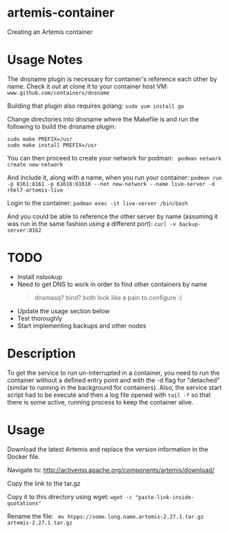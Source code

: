 # artemis-container
Creating an Artemis container

# Usage Notes
The dnsname plugin is necessary for container's reference each other by name. Check it out at clone it to your container host VM:
```www.github.com/containers/dnsname```

Building that plugin also requires golang:
```sudo yum install go```

Change directories into dnsname where the Makefile is and run the following to build the dnsname plugin:
```
sudo make PREFIX=/usr
sudo make install PREFIX=/usr
```

You can then proceed to create your network for podman:
``` podman network create new-network```

And include it, along with a name, when you run your container:
```podman run -p 8161:8161 -p 61616:61616 --net new-network --name live-server -d rhel7-artemis-live```

Login to the container:
```podman exec -it live-server /bin/bash```

And you could be able to reference the other server by name (assuming it was run in the same fashion using a different port):
```curl -v backup-server:8162```

# TODO
 - Install nslookup
 - Need to get DNS to work in order to find other containers by name
   > dnsmasq? bind? both look like a pain to configure :(
 - Update the usage section below
 - Test thoroughly
 - Start implementing backups and other nodes

# Description
To get the service to run un-interrupted in a container, you need to run the container without a defined entry point and with the -d flag for "detached" (similar to running in the background for containers).
Also, the service start script had to be execute and then a log file opened with ```tail -f``` so that there is some active, running process to keep the container alive.

# Usage
Download the latest Artemis and replace the version information in the Docker file.

Navigate to: http://activemq.apache.org/components/artemis/download/

Copy the link to the tar.gz

Copy it to this directory using wget:
```wget -c "paste-link-inside-quotations"```

Rename the file: 
``` mv htpps://some.long.name.artemis-2.27.1.tar.gz artemis-2.27.1.tar.gz```
